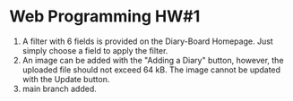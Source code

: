 # Web Programming HW#1
1. A filter with 6 fields is provided on the Diary-Board Homepage. Just simply choose a field to apply the filter.
2. An image can be added with the "Adding a Diary" button, however, the uploaded file should not exceed 64 kB. The image cannot be updated with the Update button. 
3. main branch added.
